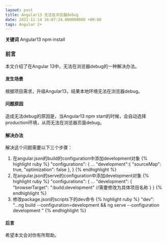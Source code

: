 ```yaml
---
layout: post
title: Angular13 无法在浏览器debug
date: 2021-11-14 16:07:24.000000000 +09:00
tags: Angular 2+
---
```


**关键词** Angular13 npm install

### 前言
本文介绍了在Angular 13中，无法在浏览器debug的一种解决办法。

#### 发生场景
根据项目需求，升级Angular13，结果本地环境无法在浏览器debug。

#### 问题原因
造成无法debug的原因是，当Angular13 npm start的时候，会自动选择production环境，从而无法在浏览器页面debug。

#### 解决办法
解决这个问题需要以下三个步骤：

1. 在angular.json的build的configuration中添加development对象
{% highlight ruby %}
 "configurations": {
            ...
            "development":{
              "sourceMap": true,
              "optimization": false
            },
}
{% endhighlight %}
2. 在angular.json的serve的configuration中添加development对象
{% highlight ruby %}
 "configurations": {
          ...
            "development": {
              "browserTarget": "<app-name>:build:development" //<app-name>需要修改为具体项目名称
            }
}
{% endhighlight %}
3. 修改package.json的scripts下的dev命令
{% highlight ruby %}
"dev": "...ng build --configuration=development && ng serve --configuration development "
{% endhighlight %}

#### 后言
希望本文会对你有所帮助。